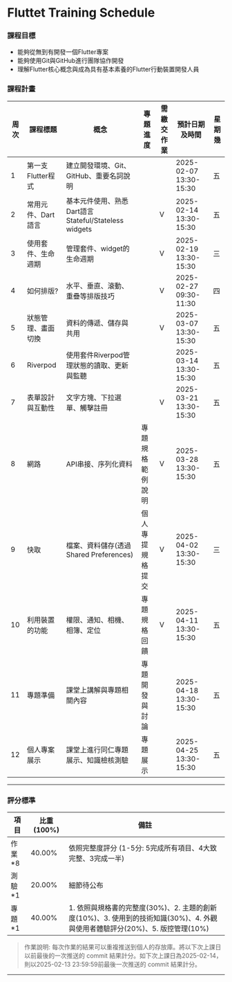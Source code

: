 # Fluttet Training Schedule
### 課程目標

- 能夠從無到有開發一個Flutter專案  
- 能夠使用Git與GitHub進行團隊協作開發 
- 理解Flutter核心概念與成為具有基本素養的Flutter行動裝置開發人員  
### 課程計畫

| 周次 | 課程標題           | 概念                                                 | 專題進度         | 需繳交作業 | 預計日期及時間         | 星期幾 |
| ---- | ------------------ | ---------------------------------------------------- | ---------------- | ---------- | ---------------------- | ------ |
| 1    | 第一支Flutter程式  | 建立開發環境、Git、GitHub、重要名詞說明              |                  |            | 2025-02-07 13:30-15:30 | 五     |
| 2    | 常用元件、Dart語言 | 基本元件使用、熟悉Dart語言Stateful/Stateless widgets |                  | V          | 2025-02-14 13:30-15:30 | 五     |
| 3    | 使用套件、生命週期 | 管理套件、widget的生命週期                           |                  | V          | 2025-02-19 13:30-15:30 | 三     |
| 4    | 如何排版?          | 水平、垂直、滾動、重疊等排版技巧                     |                  | V          | 2025-02-27 09:30-11:30 | 四     |
| 5    | 狀態管理、畫面切換 | 資料的傳遞、儲存與共用                               |                  | V          | 2025-03-07 13:30-15:30 | 五     |
| 6    | Riverpod           | 使用套件Riverpod管理狀態的讀取、更新與監聽           |                  |            | 2025-03-14 13:30-15:30 | 五     |
| 7    | 表單設計與互動性   | 文字方塊、下拉選單、觸擊註冊                         |                  | V          | 2025-03-21 13:30-15:30 | 五     |
| 8    | 網路               | API串接、序列化資料                                  | 專題規格範例說明 | V          | 2025-03-28 13:30-15:30 | 五     |
| 9    | 快取               | 檔案、資料儲存(透過Shared Preferences)               | 個人專提規格提交 | V          | 2025-04-02 13:30-15:30 | 三     |
| 10   | 利用裝置的功能     | 權限、通知、相機、相簿、定位                         | 專題規格回饋     | V          | 2025-04-11 13:30-15:30 | 五     |
| 11   | 專題準備           | 課堂上講解與專題相關內容                             | 專題開發與討論   |            | 2025-04-18 13:30-15:30 | 五     |
| 12   | 個人專案展示       | 課堂上進行同仁專題展示、知識檢核測驗                 | 專題展示         |            | 2025-04-25 13:30-15:30 | 五     |

---

### 評分標準

| 項目   | 比重 (100%) | 備註                                                                                                                         |
| ------ | ----------- | ---------------------------------------------------------------------------------------------------------------------------- |
| 作業*8 | 40.00%      | 依照完整度評分 (1-5分: 5完成所有項目、4大致完整、3完成一半)                                                                  |
| 測驗*1 | 20.00%      | 細節待公布                                                                                                                   |
| 專題*1 | 40.00%      | 1. 依照與規格書的完整度(30%)、2. 主題的創新度(10%)、3. 使用到的技術知識(30%)、4. 外觀與使用者體驗評分(20%)、5. 版控管理(10%) |

> 作業說明: 每次作業的結果可以重複推送到個人的存放庫。將以下次上課日以前最後的一次推送的 commit 結果計分。如下次上課日為2025-02-14，則以2025-02-13 23:59:59前最後一次推送的 commit 結果計分。
---


